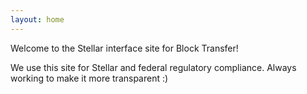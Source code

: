 ```yaml
---
layout: home
---
```


Welcome to the Stellar interface site for Block Transfer!

We use this site for Stellar and federal regulatory compliance. Always working to make it more transparent :)
